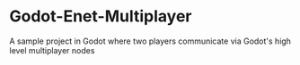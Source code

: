 # Godot-Enet-Multiplayer
A sample project in Godot where two players communicate via Godot's high level multiplayer nodes
